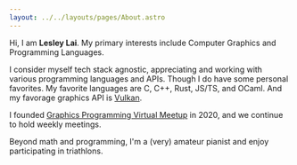 ```yaml
---
layout: ../../layouts/pages/About.astro
---
```


Hi, I am **Lesley Lai**. My primary interests include Computer Graphics and Programming Languages.

I consider myself tech stack agnostic, appreciating and working with various programming languages and APIs. Though I do have some personal favorites. My favorite languages are C, C++, Rust, JS/TS, and OCaml. And my favorage graphics API is [Vulkan](https://vulkan.org/).

I founded [Graphics Programming Virtual Meetup](https://www.meetup.com/graphics-programming-virtual-meetup/) in 2020, and we continue to hold weekly meetings.

Beyond math and programming, I'm a (very) amateur pianist and enjoy participating in triathlons.

